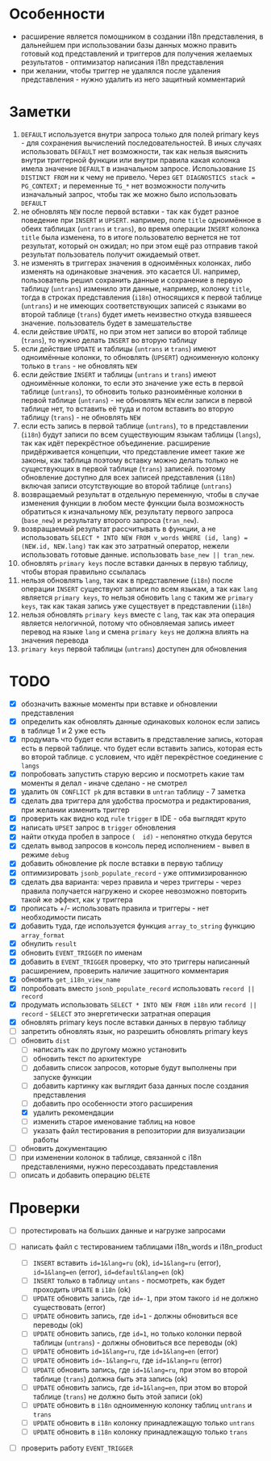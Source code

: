 # Особенности

- расширение является помощником в создании i18n представления,
  в дальнейшем при использовании базы данных можно править готовый код представлений и триггеров
  для получения желаемых результатов - оптимизатор написания i18n представления
- при желании, чтобы триггер не удалялся после удаления представления - нужно удалить из него защитный комментарий

# Заметки

1. `DEFAULT` используется внутри запроса только для полей primary keys - для сохранения вычислений последовательностей.
   В иных случаях использовать `DEFAULT` нет возможности, так как нельзя выяснить внутри триггерной функции или внутри правила
   какая колонка имела значение `DEFAULT` в изначальном запросе.
   Использование `IS DISTINCT FROM` ни к чему не привело.
   Через `GET DIAGNOSTICS stack = PG_CONTEXT;` и переменные `TG_*` нет возможности получить изначальный запрос,
   чтобы так же можно было использовать `DEFAULT`
2. не обновлять `NEW` после первой вставки - так как будет разное поведение при `INSERT` и `UPSERT`.
   например, поле `title` одноимённое в обеих таблицах (`untrans` и `trans`),
   во время операции `INSERT` колонка `title` была изменена, то в итоге пользователю вернется не тот результат, который он ожидал;
   но при этом ещё раз отправив такой результат пользователь получит ожидаемый ответ.
3. не изменять в триггерах значения в одноимённых колонках, либо изменять на одинаковые значения.
   это касается UI. например, пользователь решил сохранить данные и сохранение в первую таблицу (`untrans`) изменило эти данные,
   например, колонку `title`, тогда в строках представления (`i18n`) относящихся к первой таблице (`untrans`)
   и не имеющих соответствующих записей с языками во второй таблице (`trans`) будет иметь неизвестно откуда взявшееся значение.
   пользователь будет в замешательстве
4. если действие `UPDATE`, но при этом нет записи во второй таблице (`trans`), то нужно делать `INSERT` во вторую таблицу
5. если действие `UPDATE` и таблицы (`untrans` и `trans`) имеют одноимённые колонки, то обновлять (`UPSERT`)
   одноименную колонку только в `trans` - не обновлять `NEW`
6. если действие `INSERT` и таблицы (`untrans` и `trans`) имеют одноимённые колонки,
   то если это значение уже есть в первой таблице (`untrans`),
   то обновить только разноимённые колонки в первой таблице (`untrans`) - не обновлять `NEW`
   если записи в первой таблице нет, то вставить её туда и потом вставить во вторую таблицу (`trans`) - не обновлять `NEW`
7. если есть запись в первой таблице (`untrans`), то в представлении (`i18n`) будут записи по всем существующим языкам таблицы (`langs`),
   так как идёт перекрёстное объединение. расширение придёрживается концепции, что представление имеет такие же законы, как таблица
   поэтому вставку можно делать только не существующих в первой таблице (`trans`) записей.
   поэтому обновление доступно для всех записей представления (`i18n`) включая записи отсутствующие во второй таблице (`untrans`)
8. возвращаемый результат в отдельную переменную, чтобы в случае изменения функции в любом месте функции
   была возможность обратиться к изначальному `NEW`, результату первого запроса (`base_new`) и результату второго запроса (`tran_new`).
9. возвращаемый результат рассчитывать в функции, а не использовать
   `SELECT * INTO NEW FROM v_words WHERE (id, lang) = (NEW.id, NEW.lang)`
   так как это затратный оператор, нежели использовать готовые данные.
   использовать `base_new || tran_new`.
10. обновлять `primary keys` после вставки данных в первую таблицу, чтобы вторая правильно ссылалась
11. нельзя обновлять `lang`, так как в представление (`i18n`) после операции `INSERT` существуют записи по всем языкам, а так как
    `lang` является `primary keys`, то нельзя обновить `lang` с таким же `primary keys`,
    так как такая запись уже существует в представлении (`i18n`)
12. нельзя обновлять `primary keys` вместе с `lang`, так как эта операция является нелогичной,
    потому что обновляемая запись имеет перевод на языке `lang` и смена `primary keys` не должна влиять на значения перевода
13. `primary keys` первой таблицы (`untrans`) доступен для обновления

# TODO

- [x] обозначить важные моменты при вставке и обновлении представления
- [x] определить как обновлять данные одинаковых колонок если запись в таблице 1 и 2 уже есть
- [x] продумать что будет если вставить в представление запись, которая есть в первой таблице.
  что будет если вставить запись, которая есть во второй таблице. с условием, что идёт перекрёстное соединение с `langs`
- [x] попробовать запустить старую версию и посмотреть какие там моменты я делал - иначе сделано - не смотрел
- [x] удалить `ON CONFLICT pk` для вставки в `untran` таблицу - 7 заметка
- [x] сделать два триггера для удобства просмотра и редактирования, при желании изменить триггер
- [x] проверить как видно код `rule` `trigger` в IDE - оба выглядят круто
- [x] написать `UPSET` запрос в `trigger` обновления
- [x] найти откуда пробел в запросе `(  id)` - непонятно откуда берутся
- [x] сделать вывод запросов в консоль перед исполнением - вывел в режиме `debug`
- [x] добавить обновление pk после вставки в первую таблицу
- [x] оптимизировать `jsonb_populate_record` - уже оптимизированною
- [x] сделать два варианта: через правила и через триггеры - через правила получается нагружено
  и скорее невозможно повторить такой же эффект, как у триггера
- [x] прописать +/- использовать правила и триггеры - нет необходимости писать
- [x] добавить туда, где используется функция `array_to_string` функцию `array_format`
- [x] обнулить `result`
- [x] обновить `EVENT_TRIGGER` по именам
- [x] добавить в `EVENT_TRIGGER` проверку, что это триггеры написанный расширением, проверить наличие защитного комментария
- [x] обновить `get_i18n_view_name`
- [x] попробовать вместо `jsonb_populate_record` использовать `record || record`
- [x] продумать использовать `SELECT * INTO NEW FROM i18n` или `record || record` - `SELECT` это энергетически затратная операция
- [x] обновлять primary keys после вставки данных в первую таблицу
- [ ] запретить обновлять язык, но разрешить обновлять primary keys
- [ ] обновить `dist`
    - [ ] написать как по другому можно установить
    - [ ] обновить текст по архитектуре
    - [ ] добавить список запросов, которые будут выполнены при запуске функции
    - [ ] добавить картинку как выглядит база данных после создания представления
    - [ ] добавить про особенности этого расширения
    - [x] удалить рекомендации
    - [ ] изменить старое именование таблиц на новое
    - [ ] указать файл тестирования в репозитории для визуализации работы
- [ ] обновить документацию
- [ ] при изменении колонок в таблице, связанной с i18n представлениями, нужно пересоздавать представления
- [ ] описать и добавить операцию `DELETE`

# Проверки

- [ ] протестировать на больших данные и нагрузке запросами
- [ ] написать файл с тестированием таблицами i18n_words и i18n_product
    - [ ] `INSERT` вставить `id=1&lang=ru` (ok), `id=1&lang=ru` (error), `id=1&lang=en` (error), `id=default&lang=en` (ok)
    - [ ] `INSERT` только в таблицу `untans` - посмотреть, как будет проходить `UPDATE` в `i18n` (ok)
    - [ ] `UPDATE` обновить запись, где `id=-1`, при этом такого `id` не должно существовать (error)
    - [ ] `UPDATE` обновить запись, где `id=1` - должны обновиться все переводы (ok)
    - [ ] `UPDATE` обновить запись, где `id=1`, но только колонки первой таблицы (`untrans`) - должны обновиться все переводы (ok)
    - [ ] `UPDATE` обновить `id=1&lang=ru`, где `id=1&lang=en` (error)
    - [ ] `UPDATE` обновить `id=-1&lang=ru`, где `id=1&lang=ru` (error)
    - [ ] `UPDATE` обновить запись, где `id=1&lang=ru`, при этом во второй таблице (`trans`) должна быть эта запись (ok)
    - [ ] `UPDATE` обновить запись, где `id=1&lang=en`, при этом во второй таблице (`trans`) не должно быть этой записи (ok)
    - [ ] `UPDATE` обновить в `i18n` одноименную колонку таблиц `untrans` и `trans`
    - [ ] `UPDATE` обновить в `i18n` колонку принадлежащую только `untrans`
    - [ ] `UPDATE` обновить в `i18n` колонку принадлежащую только `trans`
- [ ] проверить работу `EVENT_TRIGGER`

